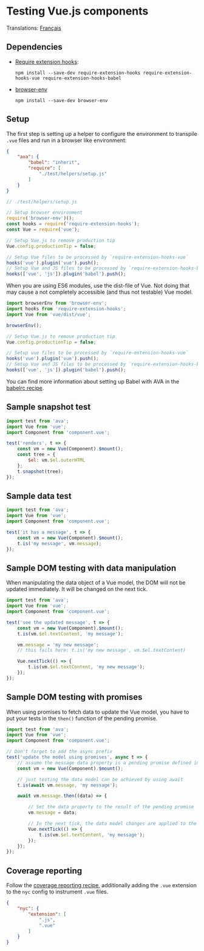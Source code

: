 # Testing Vue.js components

Translations: [Français](https://github.com/avajs/ava-docs/blob/master/fr_FR/docs/recipes/vue.md)

## Dependencies

- [Require extension hooks](https://github.com/jackmellis/require-extension-hooks):

  `npm install --save-dev require-extension-hooks require-extension-hooks-vue require-extension-hooks-babel`

- [browser-env](browser-testing.md)

	`npm install --save-dev browser-env`

## Setup

The first step is setting up a helper to configure the environment to transpile `.vue` files and run in a browser like environment:

```json
{
	"ava": {
		"babel": "inherit",
		"require": [
			"./test/helpers/setup.js"
		]
	}
}
```

```js
// ./test/helpers/setup.js

// Setup browser environment
require('browser-env')();
const hooks = require('require-extension-hooks');
const Vue = require('vue');

// Setup Vue.js to remove production tip
Vue.config.productionTip = false;

// Setup Vue files to be processed by `require-extension-hooks-vue`
hooks('vue').plugin('vue').push();
// Setup Vue and JS files to be processed by `require-extension-hooks-babel`
hooks(['vue', 'js']).plugin('babel').push();
```

When you are using ES6 modules, use the dist-file of Vue. Not doing that may cause a not completely accessible (and thus not testable) Vue model.

```js
import browserEnv from 'browser-env';
import hooks from 'require-extension-hooks';
import Vue from 'vue/dist/vue';

browserEnv();

// Setup Vue.js to remove production tip
Vue.config.productionTip = false;

// Setup vue files to be processed by `require-extension-hooks-vue`
hooks('vue').plugin('vue').push();
// Setup Vue and JS files to be processed by `require-extension-hooks-babel`
hooks(['vue', 'js']).plugin('babel').push();
```

You can find more information about setting up Babel with AVA in the [babelrc recipe](babelrc.md).

## Sample snapshot test

```js
import test from 'ava';
import Vue from 'vue';
import Component from 'component.vue';

test('renders', t => {
	const vm = new Vue(Component).$mount();
	const tree = {
		$el: vm.$el.outerHTML
	};
	t.snapshot(tree);
});
```

## Sample data test

```js
import test from 'ava';
import Vue from 'vue';
import Component from 'component.vue';

test('it has a message', t => {
	const vm = new Vue(Component).$mount();
	t.is('my message', vm.message);
});
```

## Sample DOM testing with data manipulation

When manipulating the data object of a Vue model, the DOM will not be updated immediately. It will be changed on the next tick.

```js
import test from 'ava';
import Vue from 'vue';
import Component from 'component.vue';

test('see the updated message', t => {
	const vm = new Vue(Component).$mount();
	t.is(vm.$el.textContent, 'my message');

	vm.message = 'my new message';
	// this fails here: t.is('my new message', vm.$el.textContent)

	Vue.nextTick(() => {
		t.is(vm.$el.textContent, 'my new message');
	});
});
```

## Sample DOM testing with promises

When using promises to fetch data to update the Vue model, you have to put your tests in the `then()` function of the pending promise.

```js
import test from 'ava';
import Vue from 'vue';
import Component from 'component.vue';

// Don't forget to add the async prefix
test('update the model using promises', async t => {
	// assume the message data property is a pending promise defined in the Component.
	const vm = new Vue(Component).$mount();

	// just testing the data model can be achieved by using await
	t.is(await vm.message, 'my message');

	await vm.message.then((data) => {

		// Set the data property to the result of the pending promise
		vm.message = data;

		// In the next tick, the data model changes are applied to the DOM
		Vue.nextTick(() => {
			t.is(vm.$el.textContent, 'my message');
		});
	});
});
```

## Coverage reporting

Follow the [coverage reporting recipe](code-coverage.md), additionally adding the `.vue` extension to the `nyc` config to instrument `.vue` files.

```json
{
	"nyc": {
		"extension": [
			".js",
			".vue"
		]
	}
}
```

